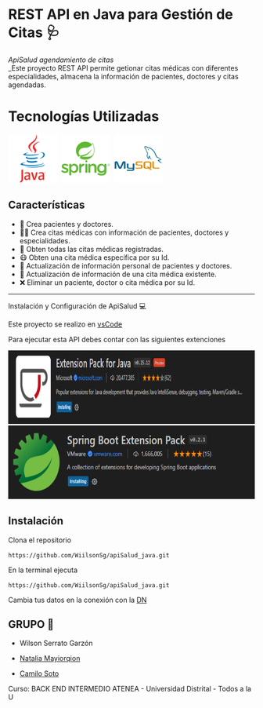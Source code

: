 # REST API en Java para Gestión de Citas 🩺

*ApiSalud agendamiento de citas<br>*
_Este proyecto REST API permite getionar citas médicas con diferentes especialidades, almacena la información de pacientes, doctores y citas agendadas.
# Tecnologías Utilizadas

<img src="https://github.com/devicons/devicon/blob/master/icons/java/java-original-wordmark.svg" width="100" height="100"/>&nbsp;
<img src="https://github.com/devicons/devicon/blob/master/icons/spring/spring-original-wordmark.svg" width="100" height="100"/>&nbsp;
<img src="https://github.com/devicons/devicon/blob/master/icons/mysql/mysql-original-wordmark.svg" width="100" height="100"/>&nbsp;


Características
 ---
* 🚶 Crea pacientes y doctores.
* 👨‍⚕ Crea citas médicas con información de pacientes, doctores y especialidades.
* 🤕 Obten todas las citas médicas registradas.
* 😷 Obten una cita médica específica por su Id.
* 👾 Actualización de información personal de pacientes y doctores.
* 🏥 Actualización de información de una cita médica existente.
* ❌ Eliminar un paciente, doctor o cita médica por su Id.
---
Instalación y Configuración de ApiSalud 💻

Este proyecto se realizo en [vsCode](https://code.visualstudio.com/) 

Para ejecutar esta API debes contar con las siguientes extenciones

<img src="https://github.com/WiilsonSg/apiSalud_java/blob/main/apiSalud_java/.mvn/wrapper/img/Captura%20de%20pantalla%202023-07-12%20183538.png" width="650" height="150"/>
<img src="https://github.com/WiilsonSg/apiSalud_java/blob/main/apiSalud_java/.mvn/wrapper/img/Captura%20de%20pantalla%202023-07-12%20183644.png" width="650" height="150"/>

Instalación
---
Clona el repositorio 

```
https://github.com/WiilsonSg/apiSalud_java.git
```
En la terminal ejecuta
```
https://github.com/WiilsonSg/apiSalud_java.git
```

Cambia tus datos en la conexión con la [DN](https://github.com/WiilsonSg/apiSalud_java/blob/main/apiSalud_java/src/main/java/com/api/apisalud/resources/application.properties)

GRUPO 🤘
---
* Wilson Serrato Garzón 

* [Natalia Mayiorqion](https://github.com/nmayorquin) 

* [Camilo Soto](https://github.com/Cks726)

Curso: BACK END INTERMEDIO ATENEA - Universidad Distrital - Todos a la U


